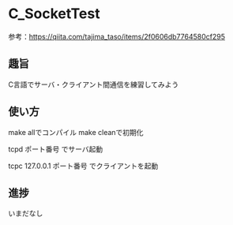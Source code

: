 # C_SocketTest

参考：https://qiita.com/tajima_taso/items/2f0606db7764580cf295

## 趣旨
C言語でサーバ・クライアント間通信を練習してみよう

## 使い方
make allでコンパイル
make cleanで初期化

tcpd ポート番号
でサーバ起動

tcpc 127.0.0.1 ポート番号
でクライアントを起動

## 進捗
いまだなし
